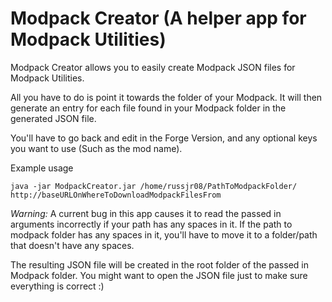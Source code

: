Modpack Creator (A helper app for Modpack Utilities)
=====================================================

Modpack Creator allows you to easily create Modpack JSON files for Modpack Utilities.

All you have to do is point it towards the folder of your Modpack. It will then generate
an entry for each file found in your Modpack folder in the generated JSON file.

You'll have to go back and edit in the Forge Version, and any optional keys you want to use (Such as the mod name).

Example usage

````
java -jar ModpackCreator.jar /home/russjr08/PathToModpackFolder/ http://baseURLOnWhereToDownloadModpackFilesFrom

````

*Warning:* A current bug in this app causes it to read the passed in arguments incorrectly
if your path has any spaces in it. If the path to modpack folder has any spaces in it, you'll
have to move it to a folder/path that doesn't have any spaces.

The resulting JSON file will be created in the root folder of the passed in Modpack folder.
You might want to open the JSON file just to make sure everything is correct :)

